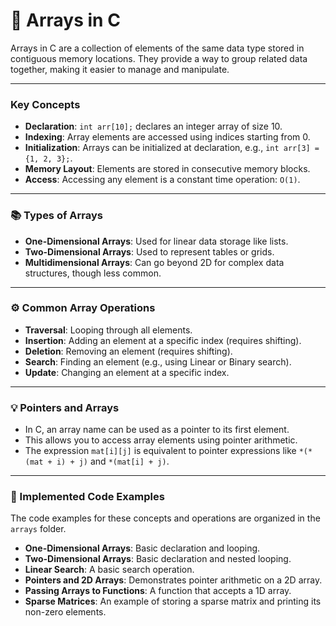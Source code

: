 # 📘 Arrays in C

Arrays in C are a collection of elements of the same data type stored in contiguous memory locations. They provide a way to group related data together, making it easier to manage and manipulate.

---

### Key Concepts

- **Declaration**: `int arr[10];` declares an integer array of size 10.
- **Indexing**: Array elements are accessed using indices starting from 0.
- **Initialization**: Arrays can be initialized at declaration, e.g., `int arr[3] = {1, 2, 3};`.
- **Memory Layout**: Elements are stored in consecutive memory blocks.
- **Access**: Accessing any element is a constant time operation: `O(1)`.

---

### 📚 Types of Arrays

- **One-Dimensional Arrays**: Used for linear data storage like lists.
- **Two-Dimensional Arrays**: Used to represent tables or grids.
- **Multidimensional Arrays**: Can go beyond 2D for complex data structures, though less common.

---

### ⚙️ Common Array Operations

- **Traversal**: Looping through all elements.
- **Insertion**: Adding an element at a specific index (requires shifting).
- **Deletion**: Removing an element (requires shifting).
- **Search**: Finding an element (e.g., using Linear or Binary search).
- **Update**: Changing an element at a specific index.

---

### 💡 Pointers and Arrays

- In C, an array name can be used as a pointer to its first element.
- This allows you to access array elements using pointer arithmetic.
- The expression `mat[i][j]` is equivalent to pointer expressions like `*(*(mat + i) + j)` and `*(mat[i] + j)`.

---

### 📂 Implemented Code Examples

The code examples for these concepts and operations are organized in the `arrays` folder.

- **One-Dimensional Arrays**: Basic declaration and looping.
- **Two-Dimensional Arrays**: Basic declaration and nested looping.
- **Linear Search**: A basic search operation.
- **Pointers and 2D Arrays**: Demonstrates pointer arithmetic on a 2D array.
- **Passing Arrays to Functions**: A function that accepts a 1D array.
- **Sparse Matrices**: An example of storing a sparse matrix and printing its non-zero elements.
